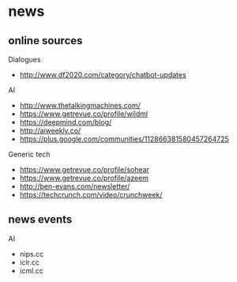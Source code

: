 # news


## online sources
Dialogues
- http://www.df2020.com/category/chatbot-updates 

AI
- http://www.thetalkingmachines.com/
- https://www.getrevue.co/profile/wildml
- https://deepmind.com/blog/
- http://aiweekly.co/
- https://plus.google.com/communities/112866381580457264725

Generic tech
- https://www.getrevue.co/profile/sohear
- https://www.getrevue.co/profile/azeem
- http://ben-evans.com/newsletter/
- https://techcrunch.com/video/crunchweek/

## news events

AI
- nips.cc
- iclr.cc
- icml.cc
